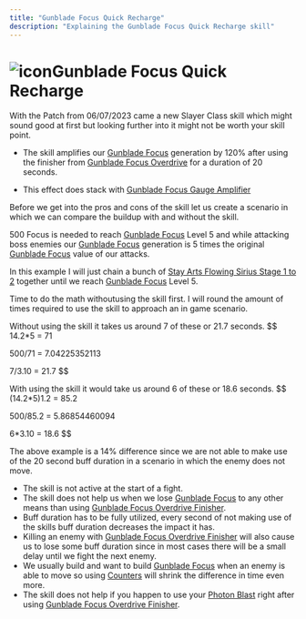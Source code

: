 ```yaml
---
title: "Gunblade Focus Quick Recharge"
description: "Explaining the Gunblade Focus Quick Recharge skill"
---
```


# <img src="/img/38px-NGSUISkillGunbladeFocusQuickRecharge.png" alt="icon" className="heading-icon"/>Gunblade Focus Quick Recharge

With the Patch from 06/07/2023 came a new Slayer Class skill which might sound good at first but looking further into it might not be worth your skill point.

* The skill amplifies our [Gunblade Focus](/skill-tree/skills#gunblade-focus) generation by 120% after using the finisher from [Gunblade Focus Overdrive](/moveset/active-skills#gunblade-focus-overdrive) for a duration of 20 seconds.

* This effect does stack with [Gunblade Focus Gauge Amplifier](/skill-tree/skills#gunblade-focus-gauge-amplifier)

Before we get into the pros and cons of the skill let us create a scenario in which we can compare the buildup with and without the skill.

500 Focus is needed to reach [Gunblade Focus](/skill-tree/skills#gunblade-focus) Level 5 and while attacking boss enemies our [Gunblade Focus](/skill-tree/skills#gunblade-focus) generation is 5 times the original [Gunblade Focus](/skill-tree/skills#gunblade-focus) value of our attacks.

In this example I will just chain a bunch of [Stay Arts Flowing Sirius Stage 1 to 2](/moveset/photon-arts#sfs12) together until we reach [Gunblade Focus](/skill-tree/skills#gunblade-focus) Level 5.

Time to do the math withoutusing the skill first. I will round the amount of times required to use the skill to approach an in game scenario.

Without using the skill it takes us around 7 of these or 21.7 seconds.
$$
14.2*5 = 71

500/71 = 7.04225352113

7/3.10 = 21.7
$$

With using the skill it would take us around 6 of these or 18.6 seconds.
$$
(14.2*5)1.2 = 85.2

500/85.2 = 5.86854460094

6*3.10 = 18.6
$$

The above example is a 14% difference since we are not able to make use of the 20 second buff duration in a scenario in which the enemy does not move.

* The skill is not active at the start of a fight.
* The skill does not help us when we lose [Gunblade Focus](/skill-tree/skills#gunblade-focus) to any other means than using [Gunblade Focus Overdrive Finisher](/moveset/active-skills#gunblade-focus-overdrive).
* Buff duration has to be fully utilized, every second of not making use of the skills buff duration decreases the impact it has.
* Killing an enemy with [Gunblade Focus Overdrive Finisher](/moveset/active-skills#gunblade-focus-overdrive) will also cause us to lose some buff duration since in most cases there will be a small delay until we fight the next enemy.
* We usually build and want to build [Gunblade Focus](/skill-tree/skills#gunblade-focus) when an enemy is able to move so using [Counters](/moveset/counters) will shrink the difference in time even more.
* The skill does not help if you happen to use your [Photon Blast](/moveset/photon-blast) right after using [Gunblade Focus Overdrive Finisher](/moveset/active-skills#gunblade-focus-overdrive).